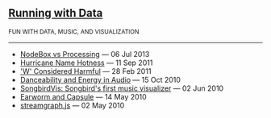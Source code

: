 ## [Running with Data](https://jsundram.github.io/runningwithdata.com)
<sub>FUN WITH DATA, MUSIC, AND VISUALIZATION</sub>

---

* [NodeBox vs Processing](./2013/07/06/nodebox-vs-processing.html) &mdash; 06 Jul 2013
* [Hurricane Name Hotness](./2011/09/11/hurricane-name-hotness.html) &mdash; 11 Sep 2011
* ['W' Considered Harmful](./2011/02/28/w-considered-harmful.html) &mdash; 28 Feb 2011
* [Danceability and Energy in Audio](./2010/10/15/danceability-and-energy.html) &mdash; 15 Oct 2010
* [SongbirdVis: Songbird's first music visualizer](./2010/06/02/songbirdvis.html) &mdash; 02 Jun 2010
* [Earworm and Capsule](./2010/05/14/earworm-capsule.html) &mdash; 14 May 2010
* [streamgraph.js](./2010/05/02/streamgraph.html) &mdash; 02 May 2010


